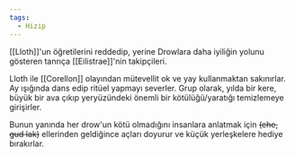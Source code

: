 ```yaml
---
tags:
  - Hizip
---  
```

  
[[Lloth]]'un öğretilerini reddedip, yerine Drowlara daha iyiliğin yolunu gösteren tanrıça [[Eilistrae]]'nin takipçileri.  
  
Lloth ile [[Corellon]] olayından mütevellit ok ve yay kullanmaktan sakınırlar. Ay ışığında dans edip ritüel yapmayı severler. Grup olarak, yılda bir kere, büyük bir ava çıkıp yeryüzündeki önemli bir kötülüğü/yaratığı temizlemeye girişirler.  
  
Bunun yanında her drow'un kötü olmadığını insanlara anlatmak için ~~(ehe, gud lak)~~ ellerinden geldiğince açları doyurur ve küçük yerleşkelere hediye bırakırlar.